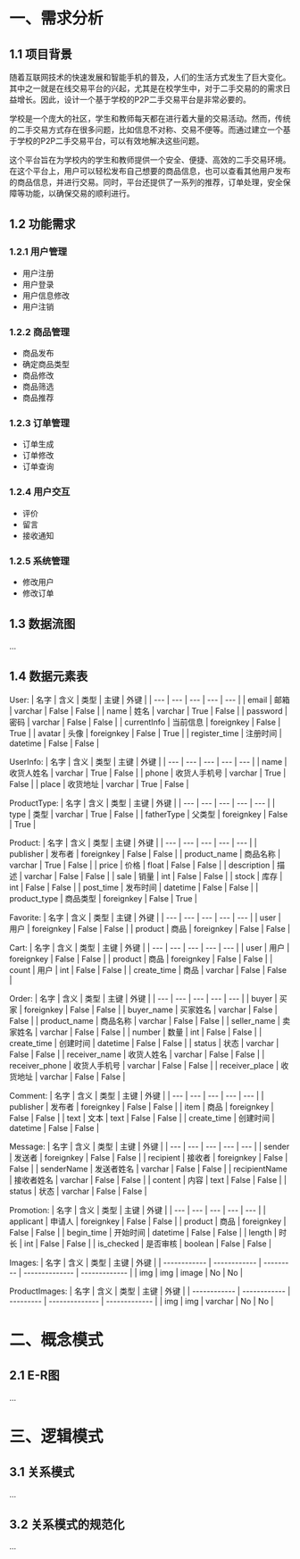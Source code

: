# 一、需求分析
## 1.1 项目背景
随着互联网技术的快速发展和智能手机的普及，人们的生活方式发生了巨大变化。其中之一就是在线交易平台的兴起，尤其是在校学生中，对于二手交易的的需求日益增长。因此，设计一个基于学校的P2P二手交易平台是非常必要的。

学校是一个庞大的社区，学生和教师每天都在进行着大量的交易活动。然而，传统的二手交易方式存在很多问题，比如信息不对称、交易不便等。而通过建立一个基于学校的P2P二手交易平台，可以有效地解决这些问题。

这个平台旨在为学校内的学生和教师提供一个安全、便捷、高效的二手交易环境。在这个平台上，用户可以轻松发布自己想要的商品信息，也可以查看其他用户发布的商品信息，并进行交易。同时，平台还提供了一系列的推荐，订单处理，安全保障等功能，以确保交易的顺利进行。
## 1.2 功能需求
### 1.2.1 用户管理
* 用户注册
* 用户登录
* 用户信息修改
* 用户注销
### 1.2.2 商品管理
* 商品发布
* 确定商品类型
* 商品修改
* 商品筛选
* 商品推荐
### 1.2.3 订单管理
* 订单生成
* 订单修改
* 订单查询
### 1.2.4 用户交互
* 评价
* 留言
* 接收通知
### 1.2.5 系统管理
* 修改用户
* 修改订单
## 1.3 数据流图
...
## 1.4 数据元素表
User:
| 名字 | 含义 | 类型 | 主键 | 外键 |
| --- | --- | --- | --- | --- |
| email | 邮箱 | varchar | False | False |
| name | 姓名 | varchar | True | False |
| password | 密码 | varchar | False | False |
| currentInfo | 当前信息 | foreignkey | False | True |
| avatar | 头像 | foreignkey | False | True |
| register_time | 注册时间 | datetime | False | False |

UserInfo:
| 名字 | 含义 | 类型 | 主键 | 外键 |
| --- | --- | --- | --- | --- |
| name | 收货人姓名 | varchar | True | False |
| phone | 收货人手机号 | varchar | True | False |
| place | 收货地址 | varchar | True | False |

ProductType:
| 名字 | 含义 | 类型 | 主键 | 外键 |
| --- | --- | --- | --- | --- |
| type | 类型 | varchar | True | False |
| fatherType | 父类型 | foreignkey | False | True |

Product:
| 名字 | 含义 | 类型 | 主键 | 外键 |
| --- | --- | --- | --- | --- |
| publisher | 发布者 | foreignkey | False | False |
| product_name | 商品名称 | varchar | True | False |
| price | 价格 | float | False | False |
| description | 描述 | varchar | False | False |
| sale | 销量 | int | False | False |
| stock | 库存 | int | False | False |
| post_time | 发布时间 | datetime | False | False |
| product_type | 商品类型 | foreignkey | False | True |

Favorite:
| 名字 | 含义 | 类型 | 主键 | 外键 |
| --- | --- | --- | --- | --- |
| user | 用户 | foreignkey | False | False |
| product | 商品 | foreignkey | False | False |

Cart:
| 名字 | 含义 | 类型 | 主键 | 外键 |
| --- | --- | --- | --- | --- |
| user | 用户 | foreignkey | False | False |
| product | 商品 | foreignkey | False | False |
| count | 用户 | int | False | False |
| create_time | 商品 | varchar | False | False |

Order:
| 名字 | 含义 | 类型 | 主键 | 外键 |
| --- | --- | --- | --- | --- |
| buyer | 买家 | foreignkey | False | False |
| buyer_name | 买家姓名 | varchar | False | False |
| product_name | 商品名称 | varchar | False | False |
| seller_name | 卖家姓名 | varchar | False | False |
| number | 数量 | int | False | False |
| create_time | 创建时间 | datetime | False | False |
| status | 状态 | varchar | False | False |
| receiver_name | 收货人姓名 | varchar | False | False |
| receiver_phone | 收货人手机号 | varchar | False | False |
| receiver_place | 收货地址 | varchar | False | False |

Comment:
| 名字 | 含义 | 类型 | 主键 | 外键 |
| --- | --- | --- | --- | --- |
| publisher | 发布者 | foreignkey | False | False |
| item | 商品 | foreignkey | False | False |
| text | 文本 | text | False | False |
| create_time | 创建时间 | datetime | False | False |

Message:
| 名字 | 含义 | 类型 | 主键 | 外键 |
| --- | --- | --- | --- | --- |
| sender | 发送者 | foreignkey | False | False |
| recipient | 接收者 | foreignkey | False | False |
| senderName | 发送者姓名 | varchar | False | False |
| recipientName | 接收者姓名 | varchar | False | False |
| content | 内容 | text | False | False |
| status | 状态 | varchar | False | False |

Promotion:
| 名字 | 含义 | 类型 | 主键 | 外键 |
| --- | --- | --- | --- | --- |
| applicant | 申请人 | foreignkey | False | False |
| product | 商品 | foreignkey | False | False |
| begin_time | 开始时间 | datetime | False | False |
| length | 时长 | int | False | False |
| is_checked | 是否审核 | boolean | False | False |

Images:
| 名字 | 含义 | 类型 | 主键 | 外键 |
| ------------ | ------------ | --------- | -------------- | ------------- |
| img         | img         | image     | No             | No            |

ProductImages:
| 名字 | 含义 | 类型 | 主键 | 外键 |
| ------------ | ------------ | --------- | -------------- | ------------- |
| img         | img         | varchar    | No             | No            |
# 二、概念模式
## 2.1 E-R图
...
# 三、逻辑模式
## 3.1 关系模式
...
## 3.2 关系模式的规范化
...